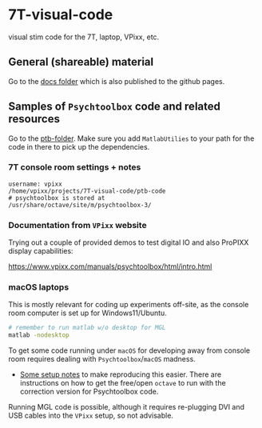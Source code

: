 # 7T-visual-code

visual stim code for the 7T, laptop, VPixx, etc.

## General (shareable) material

Go to the [docs folder](./docs/) which is also published to the github pages.

## Samples of `Psychtoolbox` code and related resources

Go to the [ptb-folder](./ptb-code). Make sure you add `MatlabUtilies` to your path for the code in there to pick up the dependencies.

### 7T console room  settings + notes

```text
username: vpixx
/home/vpixx/projects/7T-visual-code/ptb-code
# psychtoolbox is stored at
/usr/share/octave/site/m/psychtoolbox-3/
```

### Documentation from `VPixx` website 

Trying out a couple of provided demos to test digital IO and also ProPIXX display capabilities:

<https://www.vpixx.com/manuals/psychtoolbox/html/intro.html>

### macOS laptops

This is mostly relevant for coding up experiments off-site, as the console room computer is set up for Windows11/Ubuntu.

```bash
# remember to run matlab w/o desktop for MGL
matlab -nodesktop
```

To get some code running under `macOS` for developing away from console room requires dealing with `Psychtoolbox`/`macOS` madness.

- [Some setup notes](./docs/macos-notes.md) to make reproducing this easier. There are instructions on how to get the free/open `octave` to run with the correction version for Psychtoolbox code.

Running MGL code is possible, although it requires re-plugging DVI and USB cables into the `VPixx` setup, so not advisable.



